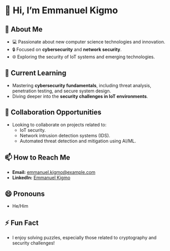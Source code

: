 # 👋 Hi, I’m Emmanuel Kigmo

## 👀 About Me
- 💻 Passionate about new computer science technologies and innovation.  
- 🔒 Focused on **cybersecurity** and **network security**.  
- 🌐 Exploring the security of IoT systems and emerging technologies.  

## 🌱 Current Learning
- Mastering **cybersecurity fundamentals**, including threat analysis, penetration testing, and secure system design.  
- Diving deeper into the **security challenges in IoT environments**.  

## 💞️ Collaboration Opportunities
- Looking to collaborate on projects related to:
  - IoT security.
  - Network intrusion detection systems (IDS).
  - Automated threat detection and mitigation using AI/ML.

## 📫 How to Reach Me
- **Email:** emmanuel.kigmo@example.com  
- **LinkedIn:** [Emmanuel Kigmo](https://www.linkedin.com/in/emmanuel-kigmo/)  

## 😄 Pronouns
- He/Him  

## ⚡ Fun Fact
- I enjoy solving puzzles, especially those related to cryptography and security challenges!  
<!---
emmanuel-kigmo/emmanuel-kigmo is a ✨ special ✨ repository because its `README.md` (this file) appears on your GitHub profile.
You can click the Preview link to take a look at your changes.
--->

